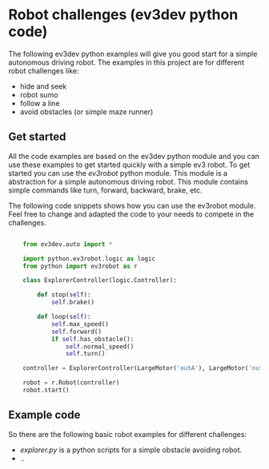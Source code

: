 # Robot challenges (ev3dev python code)

The following ev3dev python examples will give you good start for
a simple autonomous driving robot. The examples in this project are for different robot challenges like:

- hide and seek
- robot sumo
- follow a line
- avoid obstacles (or simple maze runner)


## Get started
All the code examples are based on the ev3dev python module and you can use these examples to get started quickly 
with a simple ev3 robot. To get started you can use the *ev3robot* python module. This module is a abstraction for a simple 
autonomous driving robot. This module contains simple 
commands like turn, forward, backward, brake, etc.

The following code snippets shows how you can use the ev3robot module. Feel free to change and adapted the code to 
your needs to compete in the challenges.

```python

    from ev3dev.auto import *

    import python.ev3robot.logic as logic
    from python import ev3robot as r

    class ExplorerController(logic.Controller):

        def stop(self):
            self.brake()

        def loop(self):
            self.max_speed()
            self.forward()
            if self.has_obstacle():
                self.normal_speed()
                self.turn()

    controller = ExplorerController(LargeMotor('outA'), LargeMotor('outB'), GyroSensor(), UltrasonicSensor())

    robot = r.Robot(controller)
    robot.start()
```

## Example code

So there are the following basic robot examples for different challenges:

- *explorer.py* is a python scripts for a simple obstacle avoiding robot.
- ..